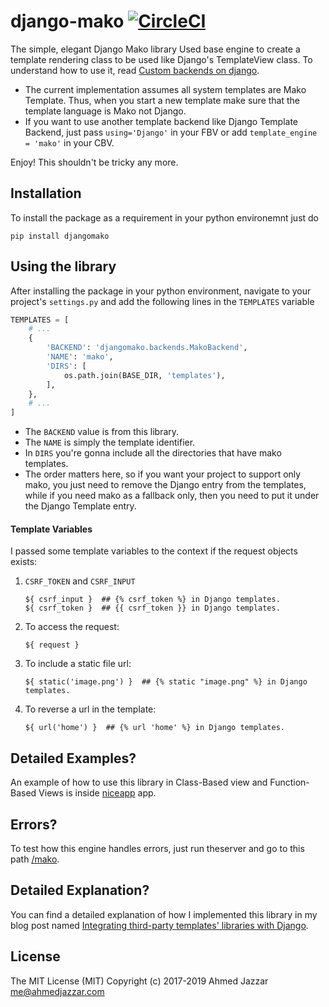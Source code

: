 # django-mako [![CircleCI](https://circleci.com/gh/ahmedaljazzar/django-mako.svg?style=svg)](https://circleci.com/gh/ahmedaljazzar/django-mako)
The simple, elegant Django Mako library
Used base engine to create a template rendering class to be used like Django's TemplateView class. To understand how to use it, read [Custom backends on django](https://docs.djangoproject.com/en/1.8/topics/templates/#custom-backends).

- The current implementation assumes all system templates are Mako Template. Thus, when you start a new template make sure that the template language is Mako not Django. 
- If you want to use another template backend like Django Template Backend, just pass `using='Django'` in your FBV or add `template_engine = 'mako'` in your CBV. 

Enjoy! This shouldn't be tricky any more.


## Installation
To install the package as a requirement in your python environemnt just
do
```
pip install djangomako
```


## Using the library
After installing the package in your python environment, navigate to 
your project's `settings.py` and add the following lines in the 
`TEMPLATES` variable

```python
TEMPLATES = [
    # ...
    {
        'BACKEND': 'djangomako.backends.MakoBackend',
        'NAME': 'mako',
        'DIRS': [
            os.path.join(BASE_DIR, 'templates'),
        ],
    },
    # ...
]
```

- The `BACKEND` value is from this library.
- The `NAME` is simply the template identifier.
- In `DIRS` you're gonna include all the directories that have mako 
templates.
- The order matters here, so if you want your project to 
support only mako, you just need to remove the Django entry from the 
templates, while if you need mako as a fallback only, then you need to
put it under the Django Template entry.


#### Template Variables

I passed some template variables to the context if the request objects 
exists:

1. `CSRF_TOKEN` and `CSRF_INPUT`
    ```MAKO
    ${ csrf_input }  ## {% csrf_token %} in Django templates.
    ${ csrf_token }  ## {{ csrf_token }} in Django templates.
    ```
1. To access the request:
    ```MAKO
    ${ request }
    ```
1. To include a static file url:
    ```MAKO
    ${ static('image.png') }  ## {% static "image.png" %} in Django templates.
    ```
1. To reverse a url in the template:
    ```MAKO
    ${ url('home') }  ## {% url 'home' %} in Django templates.
    ```

## Detailed Examples?
An example of how to use this library in Class-Based view and 
Function-Based Views is inside [niceapp](https://github.com/ahmedaljazzar/django-mako/tree/master/niceapp)
app.

## Errors?
To test how this engine handles errors, just run theserver and go to this path [/mako]().

## Detailed Explanation?
You can find a detailed explanation of how I implemented this library 
in my blog post named [Integrating third-party templates' libraries with Django](https://ahmedjazzar.com/single-post/Mako-Django).

## License
The MIT License (MIT)
Copyright (c) 2017-2019 Ahmed Jazzar <me@ahmedjazzar.com>
